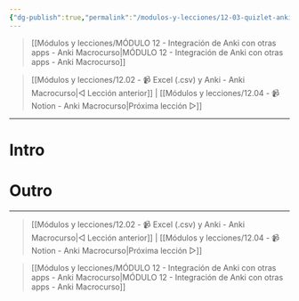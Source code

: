 ```yaml
---
{"dg-publish":true,"permalink":"/modulos-y-lecciones/12-03-quizlet-anki-macrocurso/","noteIcon":"","updated":"2024-05-22T21:38:37.205+02:00"}
---
```



> [[Módulos y lecciones/MÓDULO 12 - Integración de Anki con otras apps - Anki Macrocurso\|MÓDULO 12 - Integración de Anki con otras apps - Anki Macrocurso]]

> [[Módulos y lecciones/12.02 - 📹 Excel (.csv) y Anki - Anki Macrocurso\|◁ Lección anterior]] | [[Módulos y lecciones/12.04 - 📹 Notion - Anki Macrocurso\|Próxima lección ▷]]

---

# Intro


# 


# Outro

---

> [[Módulos y lecciones/12.02 - 📹 Excel (.csv) y Anki - Anki Macrocurso\|◁ Lección anterior]] | [[Módulos y lecciones/12.04 - 📹 Notion - Anki Macrocurso\|Próxima lección ▷]]

> [[Módulos y lecciones/MÓDULO 12 - Integración de Anki con otras apps - Anki Macrocurso\|MÓDULO 12 - Integración de Anki con otras apps - Anki Macrocurso]]